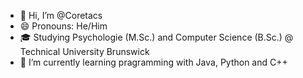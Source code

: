 - 👋 Hi, I’m @Coretacs
- 😄 Pronouns: He/Him
- 🎓 Studying Psychologie (M.Sc.) and Computer Science (B.Sc.) @ Technical University Brunswick
- 🌱 I’m currently learning pragramming with Java, Python and C++


<!---
Coretacs/Coretacs is a ✨ special ✨ repository because its `README.md` (this file) appears on your GitHub profile.
You can click the Preview link to take a look at your changes.
--->
